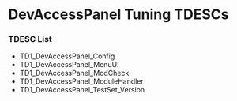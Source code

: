 # DevAccessPanel Tuning TDESCs

### TDESC List

* TD1_DevAccessPanel_Config
* TD1_DevAccessPanel_MenuUI
* TD1_DevAccessPanel_ModCheck
* TD1_DevAccessPanel_ModuleHandler
* TD1_DevAccessPanel_TestSet_Version

